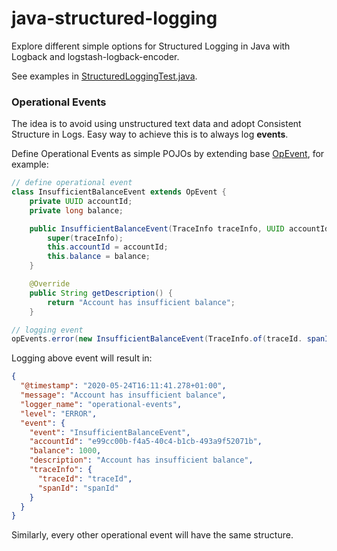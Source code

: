 # java-structured-logging

Explore different simple options for Structured Logging in Java with Logback and logstash-logback-encoder.

See examples in [StructuredLoggingTest.java](/src/test/java/tech/nejckorasa/logging/StructuredLoggingTest.java).

### Operational Events

The idea is to avoid using unstructured text data and adopt Consistent Structure in Logs. Easy way to achieve this is to always log **events**.

Define Operational Events as simple POJOs by extending base [OpEvent](/src/main/java/tech/nejckorasa/logging/OpEvent.java), for example:

```java
// define operational event
class InsufficientBalanceEvent extends OpEvent {
    private UUID accountId;
    private long balance;

    public InsufficientBalanceEvent(TraceInfo traceInfo, UUID accountId, long balance) {
        super(traceInfo);
        this.accountId = accountId;
        this.balance = balance;
    }

    @Override
    public String getDescription() {
        return "Account has insufficient balance";
    }

// logging event
opEvents.error(new InsufficientBalanceEvent(TraceInfo.of(traceId. spanId), accountId, 10_00);
```
Logging above event will result in:

```json
{
  "@timestamp": "2020-05-24T16:11:41.278+01:00",
  "message": "Account has insufficient balance",
  "logger_name": "operational-events",
  "level": "ERROR",
  "event": {
    "event": "InsufficientBalanceEvent",
    "accountId": "e99cc00b-f4a5-40c4-b1cb-493a9f52071b",
    "balance": 1000,
    "description": "Account has insufficient balance",
    "traceInfo": {
      "traceId": "traceId",
      "spanId": "spanId"
    }
  }
}
```
Similarly, every other operational event will have the same structure. 






